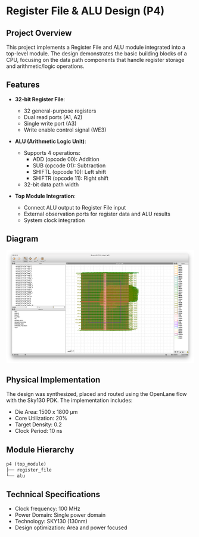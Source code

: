 # Register File & ALU Design (P4)

## Project Overview

This project implements a Register File and ALU module integrated into a top-level module. The design demonstrates the basic building blocks of a CPU, focusing on the data path components that handle register storage and arithmetic/logic operations.

## Features

- **32-bit Register File**:
  - 32 general-purpose registers
  - Dual read ports (A1, A2)
  - Single write port (A3)
  - Write enable control signal (WE3)

- **ALU (Arithmetic Logic Unit)**:
  - Supports 4 operations:
    - ADD (opcode 00): Addition
    - SUB (opcode 01): Subtraction 
    - SHIFTL (opcode 10): Left shift
    - SHIFTR (opcode 11): Right shift
  - 32-bit data path width

- **Top Module Integration**:
  - Connect ALU output to Register File input
  - External observation ports for register data and ALU results
  - System clock integration

## Diagram

![P4 Design Layout](image.png)

## Physical Implementation

The design was synthesized, placed and routed using the OpenLane flow with the Sky130 PDK. The implementation includes:

- Die Area: 1500 x 1800 µm
- Core Utilization: 20%
- Target Density: 0.2
- Clock Period: 10 ns

## Module Hierarchy

```
p4 (top_module)
├── register_file
└── alu
```

## Technical Specifications

- Clock frequency: 100 MHz
- Power Domain: Single power domain
- Technology: SKY130 (130nm)
- Design optimization: Area and power focused
